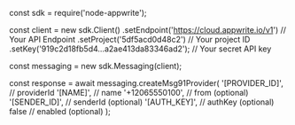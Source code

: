 const sdk = require('node-appwrite');

const client = new sdk.Client()
    .setEndpoint('https://cloud.appwrite.io/v1') // Your API Endpoint
    .setProject('5df5acd0d48c2') // Your project ID
    .setKey('919c2d18fb5d4...a2ae413da83346ad2'); // Your secret API key

const messaging = new sdk.Messaging(client);

const response = await messaging.createMsg91Provider(
    '[PROVIDER_ID]', // providerId
    '[NAME]', // name
    '+12065550100', // from (optional)
    '[SENDER_ID]', // senderId (optional)
    '[AUTH_KEY]', // authKey (optional)
    false // enabled (optional)
);
